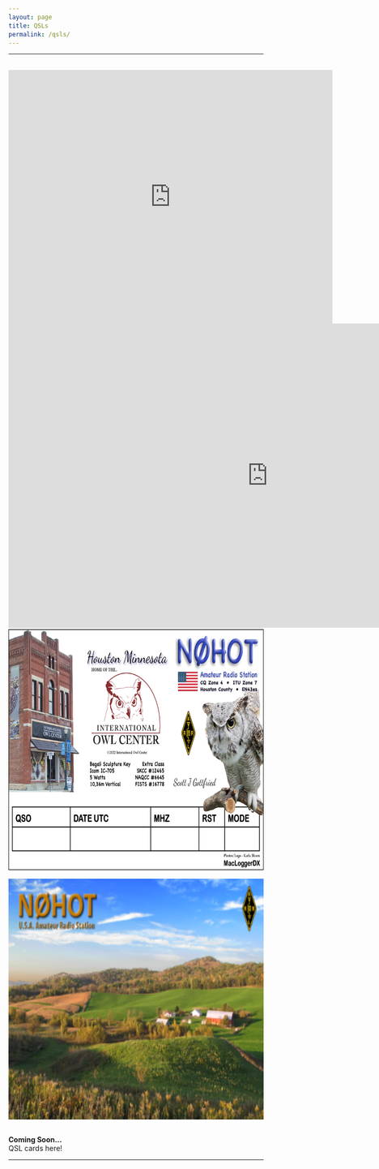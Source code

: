 ```yaml
---
layout: page
title: QSLs
permalink: /qsls/
---
```

-------------------------------------------
<br>
<div style="text-align: center">
 <iframe align="top" frameborder="0" height="500" scrolling="yes" src="https://logbook.qrz.com/lbstat/N0HOT/" width="640"></iframe> 
<iframe frameborder=0 height=600 scrolling=no src='https://www.qsomap.org/QSOmapProduction/qsomapforQRZ.php?call=n0hot&h=800' width=1024></iframe><br>
<img src="/assets/img/QSL-2022-for-Online.png" width="750" height="475" alt="n0hot" align="center"><br><br>
<img src="/assets/img/QSL-frontForStudioWebsite.png" alt="n0hot" width="750" height="475" align="center">
</div><br>

**Coming Soon...**   
QSL cards here! 

-------------------------------------------
